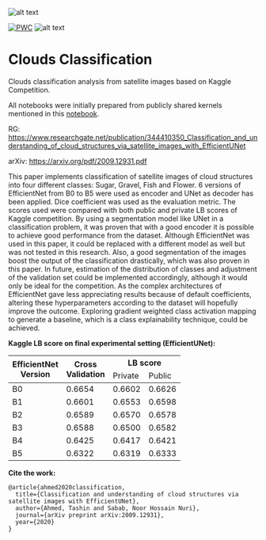 ![alt text](https://storage.googleapis.com/kaggle-media/competitions/MaxPlanck/Teaser_AnimationwLabels.gif)


[![PWC](https://img.shields.io/endpoint.svg?url=https://paperswithcode.com/badge/classification-and-understanding-of-cloud/satellite-image-classification-on-nasa)](https://paperswithcode.com/sota/satellite-image-classification-on-nasa?p=classification-and-understanding-of-cloud)
![alt text](https://img.shields.io/badge/version-1.0-f39f37)
# Clouds Classification

Clouds classification analysis from satellite images based on Kaggle Competition. 

All notebooks were initially prepared from publicly shared kernels mentioned in this <a href="https://github.com/TashinAhmed/CloudsClassification/blob/main/EfficientUNet.ipynb">notebook</a>.

RG: https://www.researchgate.net/publication/344410350_Classification_and_understanding_of_cloud_structures_via_satellite_images_with_EfficientUNet

arXiv: https://arxiv.org/pdf/2009.12931.pdf

This paper implements classification of satellite images of cloud structures into four different classes: Sugar, Gravel, Fish and Flower. 6 versions of EfficientNet from B0 to B5 were used as encoder and UNet as decoder has been applied. Dice coefficient was used as the evaluation metric. The scores used were compared with both public and private LB scores of Kaggle competition. By using a segmentation model like UNet in a classification problem, it was proven that with a good encoder it is possible to achieve good performance from the dataset. Although EfficientNet was used in this paper, it could be replaced with a different model as well but was not tested in this research. Also, a good segmentation of the images boost the output of the classification drastically, which was also proven in this paper. In future, estimation of the distribution of classes and adjustment of the validation set could be implemented accordingly, although it would only be ideal for the competition. As the complex architectures of EfficientNet gave less appreciating results because of default coefficients, altering these hyperparameters according to the dataset will hopefully improve the outcome. Exploring gradient weighted class activation mapping to generate a baseline, which is a class explainability technique, could be achieved.

<strong>Kaggle LB score on final experimental setting (EfficientUNet):</strong>

<table class="tg">
<thead>
  <tr>
    <th class="tg-0pky" rowspan="2">EfficientNet<br>Version</th>
    <th class="tg-0pky" rowspan="2">Cross<br>Validation</th>
    <th class="tg-0pky" colspan="2">LB score</th>
  </tr>
  <tr>
    <td class="tg-0pky">Private</td>
    <td class="tg-0pky">Public</td>
  </tr>
</thead>
<tbody>
  <tr>
    <td class="tg-0pky">B0</td>
    <td class="tg-0pky">0.6654</td>
    <td class="tg-0pky">0.6602</td>
    <td class="tg-0pky">0.6626</td>
  </tr>
  <tr>
    <td class="tg-0pky">B1</td>
    <td class="tg-0pky">0.6601</td>
    <td class="tg-0pky">0.6553</td>
    <td class="tg-0pky">0.6598</td>
  </tr>
  <tr>
    <td class="tg-0pky">B2</td>
    <td class="tg-0pky">0.6589</td>
    <td class="tg-0pky">0.6570</td>
    <td class="tg-0pky">0.6578</td>
  </tr>
  <tr>
    <td class="tg-0pky">B3</td>
    <td class="tg-0pky">0.6588</td>
    <td class="tg-0pky">0.6500</td>
    <td class="tg-0pky">0.6582</td>
  </tr>
  <tr>
    <td class="tg-0pky">B4</td>
    <td class="tg-0pky">0.6425</td>
    <td class="tg-0pky">0.6417</td>
    <td class="tg-0pky">0.6421</td>
  </tr>
  <tr>
    <td class="tg-0pky">B5</td>
    <td class="tg-0pky">0.6322</td>
    <td class="tg-0pky">0.6319</td>
    <td class="tg-0pky">0.6333</td>
  </tr>
</tbody>
</table>


<strong>Cite the work:</strong>
```
@article{ahmed2020classification,
  title={Classification and understanding of cloud structures via satellite images with EfficientUNet},
  author={Ahmed, Tashin and Sabab, Noor Hossain Nuri},
  journal={arXiv preprint arXiv:2009.12931},
  year={2020}
}
```
